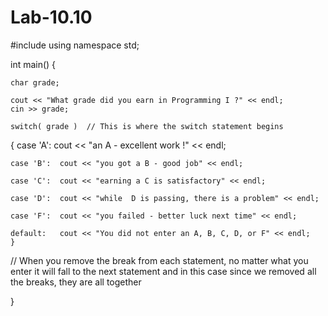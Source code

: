 # Lab-10.10
#include <iostream>
using namespace std;

int main() {

	char grade;

	cout << "What grade did you earn in Programming I ?" << endl;
	cin >> grade;

	switch( grade )  // This is where the switch statement begins
  {
  	case 'A':  cout << "an A - excellent work !" << endl;
  		       
  	case 'B':  cout << "you got a B - good job" << endl;
  		       
  	case 'C':  cout << "earning a C is satisfactory" << endl;
  		       
  	case 'D':  cout << "while  D is passing, there is a problem" << endl;
  	   	       
    case 'F':  cout << "you failed - better luck next time" << endl;
  		       
    default:   cout << "You did not enter an A, B, C, D, or F" << endl;
	}
 // When you remove the break from each statement, no matter what you enter it will fall to the next statement and in this case since we removed all the breaks, they are all together 


}
